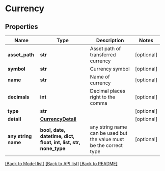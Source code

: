 # Currency


## Properties
Name | Type | Description | Notes
------------ | ------------- | ------------- | -------------
**asset_path** | **str** | Asset path of transferred currency | [optional] 
**symbol** | **str** | Currency symbol | [optional] 
**name** | **str** | Name of currency | [optional] 
**decimals** | **int** | Decimal places right to the comma | [optional] 
**type** | **str** |  | [optional] 
**detail** | [**CurrencyDetail**](CurrencyDetail.md) |  | [optional] 
**any string name** | **bool, date, datetime, dict, float, int, list, str, none_type** | any string name can be used but the value must be the correct type | [optional]

[[Back to Model list]](../README.md#documentation-for-models) [[Back to API list]](../README.md#documentation-for-api-endpoints) [[Back to README]](../README.md)


